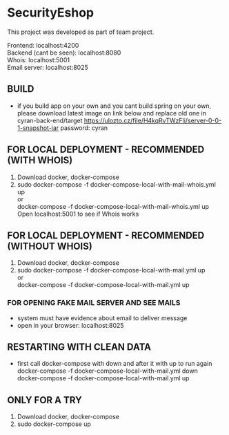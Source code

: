 # SecurityEshop

This project was developed as part of team project. 
 
Frontend: localhost:4200  
Backend (cant be seen): localhost:8080  
Whois: localhost:5001  
Email server: localhost:8025  
 
 
## BUILD
- if you build app on your own and you cant build spring on your own, please download latest image on link below and replace old one in cyran-back-end/target
  https://ulozto.cz/file/H4kqRvTWzFli/server-0-0-1-snapshot-jar
  password: cyran  

## FOR LOCAL DEPLOYMENT - RECOMMENDED  (WITH WHOIS)
1. Download docker, docker-compose  
2. sudo docker-compose -f docker-compose-local-with-mail-whois.yml up  
   or  
    docker-compose -f docker-compose-local-with-mail-whois.yml up  
Open localhost:5001 to see if Whois works


## FOR LOCAL DEPLOYMENT - RECOMMENDED  (WITHOUT WHOIS)
1. Download docker, docker-compose  
2. sudo docker-compose -f docker-compose-local-with-mail.yml up  
   or  
    docker-compose -f docker-compose-local-with-mail.yml up  


### FOR OPENING FAKE MAIL SERVER AND SEE MAILS  
 - system must have evidence about email to deliver message  
 - open in your browser: localhost:8025  


## RESTARTING WITH CLEAN DATA  
 - first call docker-compose with down and after it with up to run again  
	docker-compose -f docker-compose-local-with-mail.yml down  
	docker-compose -f docker-compose-local-with-mail.yml up  


## ONLY FOR A TRY  

1. Download docker, docker-compose  
2. sudo docker-compose up  